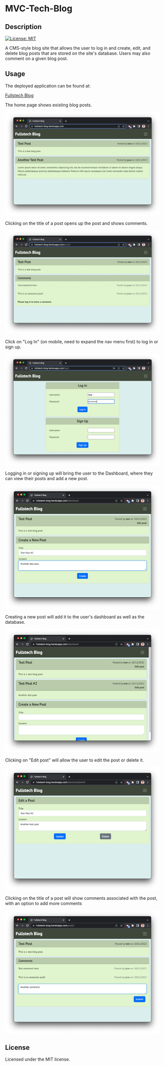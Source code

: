 # MVC-Tech-Blog

## Description

[![License: MIT](https://img.shields.io/badge/License-MIT-yellow.svg)](https://opensource.org/licenses/MIT)

A CMS-style blog site that allows the user to log in and create, edit, and delete blog posts that are stored on the site's database. Users may also comment on a given blog post.

## Usage

The deployed application can be found at:

[Fullstech Blog](https://fullstech-blog.herokuapp.com/)

The home page shows existing blog posts.

![Screenshot](assets/images/screenshot00.png)

Clicking on the title of a post opens up the post and shows comments.

![Screenshot](assets/images/screenshot01.png)

Click on "Log In" (on mobile, need to expand the nav menu first) to log in or sign up.

![Screenshot](assets/images/screenshot02.png)

Logging in or signing up will bring the user to the Dashboard, where they can view their posts and add a new post.

![Screenshot](assets/images/screenshot03.png)

Creating a new post will add it to the user's dashboard as well as the database.

![Screenshot](assets/images/screenshot04.png)

Clicking on "Edit post" will allow the user to edit the post or delete it.

![Screenshot](assets/images/screenshot05.png)

Clicking on the title of a post will show comments associated with the post, with an option to add more comments

![Screenshot](assets/images/screenshot06.png)

## License

Licensed under the MIT license.